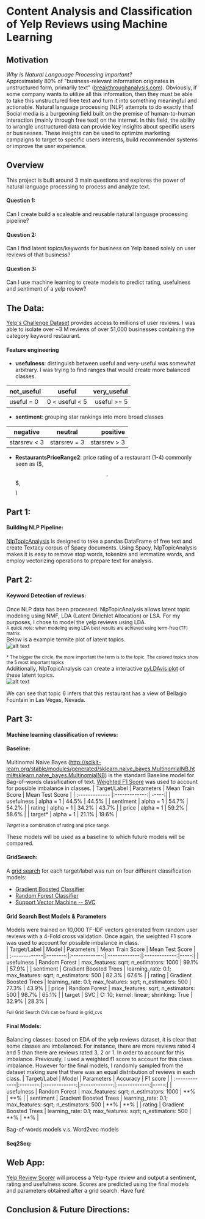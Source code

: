 # Content Analysis and Classification of Yelp Reviews using Machine Learning

## Motivation

*Why is Natural Langauage Processing important?*  
Approximately 80% of "business-relevant information originates in unstructured form, primarily text" ([breakthroughanalysis.com](https://breakthroughanalysis.com/2008/08/01/unstructured-data-and-the-80-percent-rule/)). Obviously, if some company wants to utilize all this information, then they must be able to take this unstructured free text and turn it into something meaningful and actionable. Natural language processing (NLP) attempts to do exactly this!  
Social media is a burgeoning field built on the premise of human-to-human interaction (mainly through free text) on the internet. In this field, the ability to wrangle unstructured data can provide key insights about specific users or businesses. These insights can be used to optimize marketing campaigns to target to specific users interests, build recommender systems or improve the user experience.

## Overview
This project is built around 3 main questions and explores the power of natural language processing to process and analyze text.
#### Question 1:
Can I create build a scaleable and reusable natural language processing pipeline?
#### Question 2:
Can I find latent topics/keywords for business on Yelp based solely on user reviews of that business?
#### Question 3:
Can I use machine learning to create models to predict rating, usefulness and sentiment of a yelp review?


## The Data:

[Yelp's Challenge Dataset](https://www.yelp.com/dataset/challenge) provides access to millions of user reviews. I was able to isolate over ~3 M reviews of over 51,000 businesses containing the category keyword restaurant.

#### Feature engineering
- **usefulness**: distinguish between useful and very-useful was somewhat arbitrary. I was trying to find ranges that would create more balanced classes.

|not_useful|useful|very_useful|
|----------|:------:|--------:|
| useful = 0 |  0 < useful < 5 | useful >= 5|

- **sentiment**: grouping star rankings into more broad classes

|negative|neutral|positive|
|----------|:------:|--------:|
| starsrev < 3 |  starsrev = 3 | starsrev > 3|

- **RestaurantsPriceRange2**: price rating of a restaurant (1-4) commonly seen as ($, $$, $$$, $$$$)


## Part 1:
#### Building NLP Pipeline:
[NlpTopicAnalysis](https://github.com/maxgrossenbacher/nlp_yelp_reviews/blob/master/latent_topic_analysis.py) is designed to take a pandas DataFrame of free text and create Textacy corpus of Spacy documents. Using Spacy, NlpTopicAnalysis makes it is easy to remove stop words, tokenize and lemmatize words, and employ vectorizing operations to prepare text for analysis.

## Part 2:
#### Keyword Detection of reviews:
Once NLP data has been processed. NlpTopicAnalysis allows latent topic modeling using NMF, LDA (Latent Dirichlet Allocation) or LSA. For my purposes, I chose to model the yelp reviews using LDA.  
<sup>A quick note: when modeling using LDA best results are achieved using term-freq (TF) matrix.</sup>  
Below is a example termite plot of latent topics.  
![alt text](termite_plot_4JNXUYY8wbaaDmk3BPzlWw_lda.png)  

<sup>* The bigger the circle, the more important the term is to the topic. The colored topics show the 5 most important topics</sup>  
Additionally, NlpTopicAnalysis can create a interactive [pyLDAvis plot](pyLDAvis_most_reviewed.html) of these latent topics.  
![alt text](pyLDAvis_screenshot.png)  
  
We can see that topic 6 infers that this restaurant has a view of Bellagio Fountain in Las Vegas, Nevada.

## Part 3:
#### Machine learning classification of reviews:
#### Baseline:
Multinomal Naive Bayes (http://scikit-learn.org/stable/modules/generated/sklearn.naive_bayes.MultinomialNB.html#sklearn.naive_bayes.MultinomialNB) is the standard Baseline model for Bag-of-words classification of text. [Weighted F1 Score](http://scikit-learn.org/stable/modules/generated/sklearn.metrics.f1_score.html) was used to account for possible imbalance in classes.
| Target/Label | Parameters | Mean Train Score | Mean Test Score |
| :------------- |:-------------:| -----:|
| usefulness | alpha = 1 | 44.5% | 44.5% |
| sentiment | alpha = 1 | 54.7% | 54.2% |
| rating | alpha = 1 | 34.2% | 43.7% |
| price | alpha = 1 | 59.2% | 58.6% |
| target* | alpha = 1 | 21.1% | 19.6% |  

<sup>*Target* is a combination of rating and price range</sup>

These models will be used as a baseline to which future models will be compared.
#### GridSearch:
A [grid search](https://github.com/maxgrossenbacher/nlp_yelp_reviews/blob/master/grid_search.py) for each target/label was run on four different classification models:  
* [Gradient Boosted Classifier](http://scikit-learn.org/stable/modules/generated/sklearn.ensemble.GradientBoostingClassifier.html)
* [Random Forest Classifier](http://scikit-learn.org/stable/modules/generated/sklearn.ensemble.RandomForestClassifier.html)
* [Support Vector Machine -- SVC](http://scikit-learn.org/stable/modules/generated/sklearn.svm.SVC.html#sklearn.svm.SVC)

#### Grid Search Best Models & Parameters
Models were trained on 10,000 TF-IDF vectors generated from random user reviews with a 4-Fold cross validation. Once again, the weighted F1 score was used to account for possible imbalance in class.  
| Target/Label | Model | Parameters | Mean Train Score | Mean Test Score |
| :-------------|:--------:|:-------------:|:-------------:|:-------------:|-----:|
| usefulness | Random Forest | max_features: sqrt; n_estimators: 1000 | 99.1% | 57.9% |
| sentiment | Gradient Boosted Trees | learning_rate: 0.1; max_features: sqrt; n_estimators: 500 | 82.3% | 67.6% |
| rating | Gradient Boosted Trees | learning_rate: 0.1; max_features: sqrt; n_estimators: 500 | 77.3% | 43.9% |
| price | Random Forest | max_features: sqrt; n_estimators: 500 | 98.7% | 65.1% |
| target | SVC | C: 10; kernel: linear; shrinking: True | 32.9% | 28.3% |

<sup> Full Grid Search CVs can be found in grid_cvs </sup>

#### Final Models:
Balancing classes: based on EDA of the yelp reviews dataset, it is clear that some classes are imbalanced. For instance, there are more reviews rated 4 and 5 than there are reviews rated 3, 2 or 1. In order to account for this imbalance. Previously, I used a weighted f1 score to account for this class imbalance. However for the final models, I randomly sampled from the dataset making sure that there was an equal distribution of reviews in each class.
| Target/Label | Model | Parameters | Accuracy | F1 score |
| :-------------|:--------:|:-------------:|:-------------:|:-------------:|-----:|
| usefulness | Random Forest | max_features: sqrt; n_estimators: 1000 | **% | **% |
| sentiment | Gradient Boosted Trees | learning_rate: 0.1; max_features: sqrt; n_estimators: 500 | **% | **% |
| rating | Gradient Boosted Trees | learning_rate: 0.1; max_features: sqrt; n_estimators: 500 | **% | **% |

Bag-of-words models v.s. Word2vec models


#### Seq2Seq:

## Web App:
[Yelp Review Scorer]() will process a Yelp-type review and output a sentiment, rating and usefulness score. Scores are predicted using the final models and parameters obtained after a grid search. Have fun!

## Conclusion & Future Directions:
